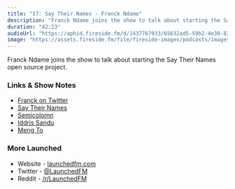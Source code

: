 ```yaml
---
title: "17: Say Their Names - Franck Ndame"
description: "Franck Ndame joins the show to talk about starting the Say Their Names open source project."
duration: "42:23"
audioUrl: "https://aphid.fireside.fm/d/1437767933/65632ad5-59b2-4e30-82d1-13845dce07dd/a8f0e747-60c0-4d04-9829-a8069ec7af4c.mp3"
image: "https://assets.fireside.fm/file/fireside-images/podcasts/images/6/65632ad5-59b2-4e30-82d1-13845dce07dd/episodes/a/a8f0e747-60c0-4d04-9829-a8069ec7af4c/cover.jpg?v=1"
---
```


<p>Franck Ndame joins the show to talk about starting the Say Their Names open source project.</p>

<h3>Links &amp; Show Notes</h3>

<ul>
<li><a href="https://twitter.com/breezedoc_in" rel="nofollow">Franck on Twitter</a></li>
<li><a href="https://saytheirnames.io" rel="nofollow">Say Their Names</a></li>
<li><a href="https://twitter.com/semicolomn" rel="nofollow">Semicolomn</a></li>
<li><a href="https://twitter.com/iddris_sandu" rel="nofollow">Iddris Sandu</a></li>
<li><a href="https://twitter.com/MengTo" rel="nofollow">Meng To</a></li>
</ul>

<h3>More Launched</h3>

<ul>
<li>Website - <a href="https://launchedfm.com" rel="nofollow">launchedfm.com</a></li>
<li>Twitter - <a href="https://twitter.com/launchedfm" rel="nofollow">@LaunchedFM</a></li>
<li>Reddit - <a href="https://www.reddit.com/r/LaunchedFM/" rel="nofollow">/r/LaunchedFM</a></li>
</ul>
